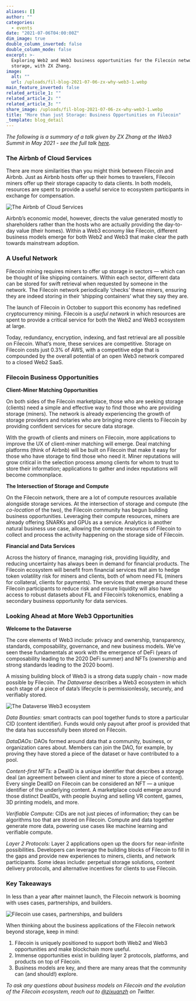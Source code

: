 ```yaml
---
aliases: []
author: ""
categories:
  - events
date: "2021-07-06T04:00:00Z"
dim_image: true
double_column_inverted: false
double_column_mode: false
excerpt: >-
  Exploring Web2 and Web3 business opportunities for the Filecoin network beyond
  storage, with ZX Zhang.
image:
  alt: ""
  url: /uploads/fil-blog-2021-07-06-zx-why-web3-1.webp
main_feature_inverted: false
related_article_1: ""
related_article_2: ""
related_article_3: ""
share_image: /uploads/fil-blog-2021-07-06-zx-why-web3-1.webp
title: "More than just Storage: Business Opportunities on Filecoin"
_template: blog_detail
---
```


_The following is a summary of a talk given by ZX Zhang at the Web3 Summit in May 2021 - see the full talk_ [_here_](https://www.youtube.com/watch?v=Yx1rtKcayuY#t=1h00m52s)_._

### The Airbnb of Cloud Services

There are more similarities than you might think between Filecoin and Airbnb. Just as Airbnb hosts offer up their homes to travelers, Filecoin miners offer up their storage capacity to data clients. In both models, resources are spent to provide a useful service to ecosystem participants in exchange for compensation.

<img src="/uploads/chart.webp" alt="The Airbnb of Cloud Services">

Airbnb’s economic model, however, directs the value generated mostly to shareholders rather than the hosts who are actually providing the day-to-day value (their homes). Within a Web3 economy like Filecoin, different business models emerge for both Web2 and Web3 that make clear the path towards mainstream adoption.

### A Useful Network

Filecoin mining requires miners to offer up storage in sectors — which can be thought of like shipping containers. Within each sector, different data can be stored for swift retrieval when requested by someone in the network. The Filecoin network periodically ‘checks’ these miners, ensuring they are indeed storing in their ‘shipping containers’ what they say they are.

The launch of Filecoin in October to support this economy has redefined cryptocurrency mining. Filecoin is a _useful network_ in which resources are spent to provide a critical service for both the Web2 and Web3 ecosystem at large.

Today, redundancy, encryption, indexing, and fast retrieval are all possible on Filecoin. What’s more, these services are competitive. Storage on Filecoin costs just 0.3% of AWS, with a competitive edge that is compounded by the overall potential of an open Web3 network compared to a closed Web2 SaaS.

### Filecoin Business Opportunities

**Client-Miner Matching Opportunities**

On both sides of the Filecoin marketplace, those who are seeking storage (clients) need a simple and effective way to find those who are providing storage (miners). The network is already experiencing the growth of storage providers and notaries who are bringing more clients to Filecoin by providing confident services for secure data storage.

With the growth of clients and miners on Filecoin, more applications to improve the UX of client-miner matching will emerge. Deal matching platforms (think of Airbnb) will be built on Filecoin that make it easy for those who have storage to find those who need it. Miner reputations will grow critical in the selection process among clients for whom to trust to store their information; applications to gather and index reputations will become commonplace.

**The Intersection of Storage and Compute**

On the Filecoin network, there are a lot of compute resources available alongside storage services. At the intersection of storage and compute (the _co-location_ of the two), the Filecoin community has begun building business opportunities. Leveraging their compute resources, miners are already offering SNARKs and GPUs as a service. Analytics is another natural business use case, allowing the compute resources of Filecoin to collect and process the activity happening on the storage side of Filecoin.

**Financial and Data Services**

Across the history of finance, managing risk, providing liquidity, and reducing uncertainty has always been in demand for financial products. The Filecoin ecosystem will benefit from financial services that aim to hedge token volatility risk for miners and clients, both of whom need FIL (miners for collateral, clients for payments). The services that emerge around these Filecoin participants to reduce risk and ensure liquidity will also have access to robust datasets about FIL and Filecoin’s tokenomics, enabling a secondary business opportunity for data services.

### Looking Ahead at More Web3 Opportunities

**Welcome to the Dataverse**

The core elements of Web3 include: privacy and ownership, transparency, standards, composability, governance, and new business models. We’ve seen these fundamentals at work with the emergence of DeFi (years of composability leading to the 2020 DeFi summer) and NFTs (ownership and strong standards leading to the 2020 boom).

A missing building block of Web3 is a strong data supply chain - now made possible by Filecoin. _The Dataverse_ describes a Web3 ecosystem in which each stage of a piece of data’s lifecycle is permissionlessly, securely, and verifiably stored.

![The Dataverse Web3 ecosystem](/uploads/screen-shot-2021-07-06-at-3-52-21-pm.webp)

_Data Bounties:_ smart contracts can pool together funds to store a particular CID (content identifier). Funds would only payout after proof is provided that the data has successfully been stored on Filecoin.

_DataDAOs:_ DAOs formed around data that a community, business, or organization cares about. Members can join the DAO, for example, by proving they have stored a piece of the dataset or have contributed to a pool.

_Content-first NFTs:_ a DealID is a unique identifier that describes a storage deal (an agreement between client and miner to store a piece of content). Every single DealID on Filecoin can be considered an NFT — a unique identifier of the underlying content. A marketplace could emerge around those distinct DealIDs, with people buying and selling VR content, games, 3D printing models, and more.

_Verifiable Compute:_ CIDs are not just pieces of information; they can be algorithms too that are stored on Filecoin. Compute and data together generate more data, powering use cases like machine learning and verifiable compute.

_Layer 2 Protocols:_ Layer 2 applications open up the doors for near-infinite possibilities. Developers can leverage the building blocks of Filecoin to fill in the gaps and provide new experiences to miners, clients, and network participants. Some ideas include: perpetual storage solutions, content delivery protocols, and alternative incentives for clients to use Filecoin.

### Key Takeaways

In less than a year after mainnet launch, the Filecoin network is booming with uses cases, partnerships, and builders.

![Filecoin use cases, partnerships, and builders](/uploads/screen-shot-2021-06-30-at-5-02-19-pm.webp)

When thinking about the business applications of the Filecoin network beyond storage, keep in mind:

1. Filecoin is uniquely positioned to support both Web2 and Web3 opportunities and make blockchain more useful.
2. Immense opportunities exist in building layer 2 protocols, platforms, and products on top of Filecoin.
3. Business models are key, and there are many areas that the community can (and should!) explore.

_To ask any questions about business models on Filecoin and the evolution of the Filecoin ecosystem, reach out to_ [_@zixuanzh_](https://twitter.com/zixuanzh?lang=en) _on Twitter._

